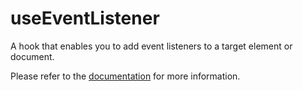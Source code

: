 # useEventListener

A hook that enables you to add event listeners to a target element or document.

Please refer to the [documentation](https://www.raddix.website/hooks/use-event-listener) for more information.
